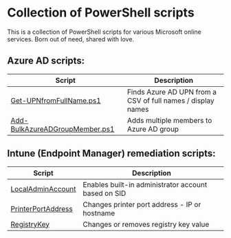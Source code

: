  
# Collection of PowerShell scripts

This is a collection of PowerShell scripts for various Microsoft online services. Born out of need, shared with love.

## Azure AD scripts:

| Script      | Description |
| ----------- | ----------- |
| [Get-UPNfromFullName.ps1](https://github.com/sharket/PowerShell-Scripts/blob/main/AzureAD/Get-UPNfromFullName.ps1) | Finds Azure AD UPN from a CSV of full names / display names |
| [Add-BulkAzureADGroupMember.ps1](https://github.com/sharket/PowerShell-Scripts/blob/main/AzureAD/Get-UPNfromFullName.ps1) | Adds multiple members to Azure AD group |

## Intune (Endpoint Manager) remediation scripts:

| Script      | Description |
| ----------- | ----------- |
| [LocalAdminAccount](https://github.com/sharket/PowerShell-Scripts/tree/main/Intune/Remediations/LocalAdminAccount) | Enables built-in administrator account based on SID |
| [PrinterPortAddress](https://github.com/sharket/PowerShell-Scripts/tree/main/Intune/Remediations/PrinterPortAddress) | Changes printer port address - IP or hostname |
| [RegistryKey](https://github.com/sharket/PowerShell-Scripts/tree/main/Intune/Remediations/RegistryKey) | Changes or removes registry key value |